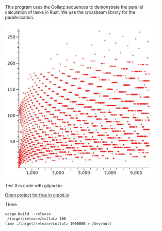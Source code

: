 This program uses the Collatz sequences to demonstrate the 
parallel calculation of tasks in Rust. We use the crossbeam library
for the parallelization.

![alt text](./assets/collatz_path_length.jpg "Collatz series path length in relation to starting number")


Test this code with gitpod.io:

[Open project for free in gipod.io](https://gitpod.io/#https://github.com/literadix/collatz)

There

    cargo build --release
    ./target/release/collatz 100 
    time ./target/release/collatz 1000000 > /dev/null